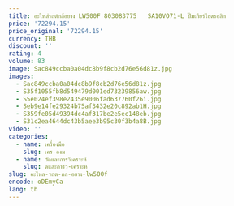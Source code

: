 ```yaml
---
title: อะไหล่รถตักล้อยาง LW500F 803083775   SA10VO71-L ปั๊มเกียร์ไฮดรอลิก
price: '72294.15'
price_original: '72294.15'
currency: THB
discount: ''
rating: 4
volume: 83
image: Sac849ccba0a04dc8b9f8cb2d76e56d81z.jpg
images:
  - Sac849ccba0a04dc8b9f8cb2d76e56d81z.jpg
  - S35f1055fb8d549479d001ed73239856aw.jpg
  - S5e024ef398e2435e9006fad637760f26i.jpg
  - Seb9e14fe29324b75af3432e20c892ab1H.jpg
  - S359fe05d49394dc4af317be2e5ec148eb.jpg
  - S31c2ea4644dc43b5aee3b95c30f3b4a8B.jpg
video: ''
categories:
  - name: เครื่องมือ
    slug: เคร-องม
  - name: วัดและการวิเคราะห์
    slug: ดและการว-เคราะห
slug: อะไหล-รถต-กล-อยาง-lw500f
encode: oDEmyCa
lang: th
---
```

  